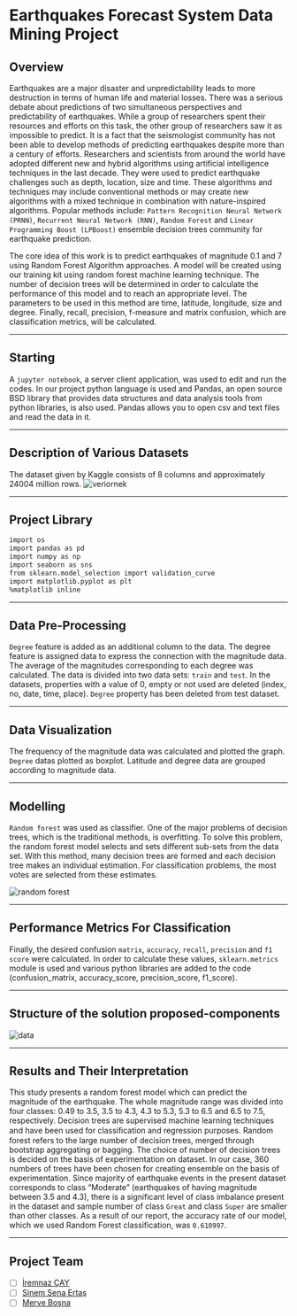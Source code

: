 # Earthquakes Forecast System Data Mining Project

## Overview 
Earthquakes are a major disaster and unpredictability leads to more destruction in terms of human life and material losses. There was a serious debate about predictions of two simultaneous perspectives and predictability of earthquakes. While a group of researchers spent their resources and efforts on this task, the other group of researchers saw it as impossible to predict. It is a fact that the seismologist community has not been able to develop methods of predicting earthquakes despite more than a century of efforts. Researchers and scientists from around the world have adopted different new and hybrid algorithms using artificial intelligence techniques in the last decade. They were used to predict earthquake challenges such as depth, location, size and time. These algorithms and techniques may include conventional methods or may create new algorithms with a mixed technique in combination with nature-inspired algorithms. Popular methods include: `Pattern Recognition Neural Network (PRNN)`, `Recurrent Neural Network (RNN)`, `Random Forest` and `Linear Programming Boost (LPBoost)` ensemble decision trees community for earthquake prediction. 

The core idea of this work is to predict earthquakes of magnitude 0.1 and 7 using Random Forest Algorithm approaches. A model will be created using our training kit using random forest machine learning technique. The number of decision trees will be determined in order to calculate the performance of this model and to reach an appropriate level. The parameters to be used in this method are time, latitude, longitude, size and degree. Finally, recall, precision, f-measure and matrix confusion, which are classification metrics, will be calculated. 

---

## Starting
A `jupyter notebook`, a server client application, was used to edit and run the codes. In our project python language is used and Pandas, an open source BSD library that provides data structures and data analysis tools from python libraries, is also used. Pandas allows you to open csv and text files and read the data in it.

---

## Description of Various Datasets
The dataset given by Kaggle consists of 8 columns and approximately 24004 million rows.
![veriornek](https://user-images.githubusercontent.com/48765779/77943205-87c24100-72c5-11ea-9ed8-0c01f26ff09a.png)

---

## Project Library
``` r
import os
import pandas as pd
import numpy as np
import seaborn as sns
from sklearn.model_selection import validation_curve
import matplotlib.pyplot as plt
%matplotlib inline
```
---

## Data Pre-Processing
`Degree` feature is added as an additional column to the data. 
The degree feature is assigned data to express the connection with the magnitude data.
The average of the magnitudes corresponding to each degree was calculated.
The data is divided into two data sets: `train` and `test`.
In the datasets, properties with a value of 0, empty or not used are deleted (index, no, date, time, place).
`Degree` property has been deleted from test dataset.

---

## Data Visualization
The frequency of the magnitude data was calculated and plotted the graph.
`Degree` datas plotted as boxplot.
Latitude and degree data are grouped according to magnitude data.

---

## Modelling
`Random forest` was used as classifier. One of the major problems of decision trees, which is the traditional methods, is overfitting. To solve this problem, the random forest model selects and sets different sub-sets from the data set. With this method, many decision trees are formed and each decision tree makes an individual estimation. For classification problems, the most votes are selected from these estimates.

![random forest](https://user-images.githubusercontent.com/48765779/77943227-914ba900-72c5-11ea-9ccf-5ff522299a9b.jpg)

---

## Performance Metrics For Classification
Finally, the desired confusion `matrix`, `accuracy`, `recall`, `precision` and `f1 score` were calculated. In order to calculate these values, `sklearn.metrics` module is used and various python libraries are added to the code (confusion_matrix, accuracy_score, precision_score, f1_score). 

---

## Structure of the solution proposed-components
![data](https://user-images.githubusercontent.com/48765779/77942600-83495880-72c4-11ea-84e3-c39db479528a.png)

---

## Results and Their Interpretation
This study presents a random forest model which can predict the magnitude of the earthquake. The whole magnitude range was divided into four classes: 0.49 to 3.5, 3.5 to 4.3, 4.3 to 5.3, 5.3 to 6.5 and 6.5 to 7.5, respectively. Decision trees are supervised machine learning techniques and have been used for classiﬁcation and regression purposes. Random forest refers to the large number of decision trees, merged through bootstrap aggregating or bagging. The choice of number of decision trees is decided on the basis of experimentation on dataset. In our case, 360 numbers of trees have been chosen for creating ensemble on the basis of experimentation. Since majority of earthquake events in the present dataset corresponds to class “Moderate” (earthquakes of having magnitude between 3.5 and 4.3), there is a significant level of class imbalance present in the dataset and sample number of class `Great` and class `Super` are smaller than other classes. As a result of our report, the accuracy rate of our model, which we used Random Forest classification, was `0.610997`.

---

## Project Team
- [ ] <a href="https://github.com/iremnazcay" target="_blank">İremnaz ÇAY</a>  
- [ ] <a href="https://github.com/sinemertass">Sinem Sena Ertaş</a>
- [ ] <a href="https://github.com/mervebosna" target="_blank">Merve Boşna</a> 
